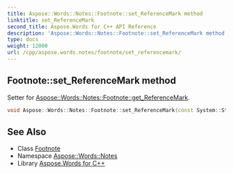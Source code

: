```yaml
---
title: Aspose::Words::Notes::Footnote::set_ReferenceMark method
linktitle: set_ReferenceMark
second_title: Aspose.Words for C++ API Reference
description: 'Aspose::Words::Notes::Footnote::set_ReferenceMark method. Setter for Aspose::Words::Notes::Footnote::get_ReferenceMark in C++.'
type: docs
weight: 12000
url: /cpp/aspose.words.notes/footnote/set_referencemark/
---
```

## Footnote::set_ReferenceMark method


Setter for [Aspose::Words::Notes::Footnote::get_ReferenceMark](../get_referencemark/).

```cpp
void Aspose::Words::Notes::Footnote::set_ReferenceMark(const System::String &value)
```

## See Also

* Class [Footnote](../)
* Namespace [Aspose::Words::Notes](../../)
* Library [Aspose.Words for C++](../../../)
